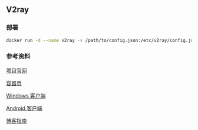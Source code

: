## V2ray

### 部署

```bash
docker run -d --name v2ray -v /path/to/config.json:/etc/v2ray/config.json -p 10086:10086 v2fly/v2fly-core run -c /etc/v2ray/config.json
```

### 参考资料

[项目官网](https://www.v2fly.org/)

[容器页](https://github.com/v2fly/docker)

[Windows 客户端](https://github.com/2dust/v2rayN)

[Android 客户端](https://github.com/2dust/v2rayNG)

[博客指南](https://guide.v2fly.org/)
